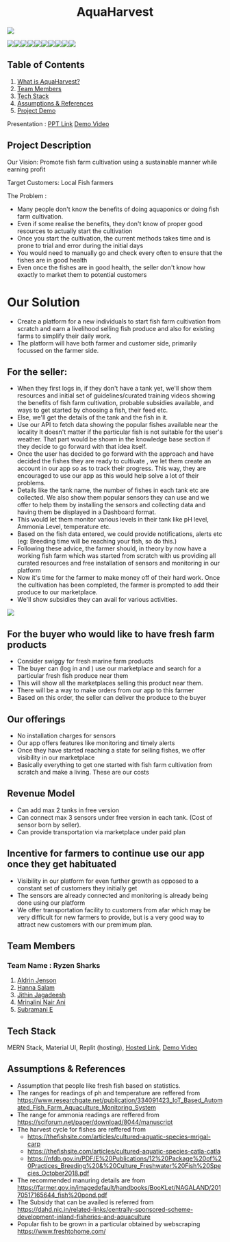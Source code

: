 # **<div align="center">AquaHarvest</div>**  

<img src ="https://user-images.githubusercontent.com/74866650/210031277-f4b09ded-7210-479a-9a71-42057c49f869.jpeg">

<img src="https://img.shields.io/badge/React-20232A?style=for-the-badge&logo=react&logoColor=61DAFB"><img src="https://img.shields.io/badge/Material%20UI-007FFF?style=for-the-badge&logo=mui&logoColor=white"><img src="https://img.shields.io/badge/MongoDB-4EA94B?style=for-the-badge&logo=mongodb&logoColor=white"><img src="https://img.shields.io/badge/Node.js-339933?style=for-the-badge&logo=nodedotjs&logoColor=white"><img src="https://img.shields.io/badge/Express.js-000000?style=for-the-badge&logo=express&logoColor=white"><img src="https://img.shields.io/badge/JavaScript-323330?style=for-the-badge&logo=javascript&logoColor=F7DF1E"><img src="https://img.shields.io/badge/Puppeteer-40B5A4?style=for-the-badge&logo=Puppeteer&logoColor=white"><img src="https://img.shields.io/badge/React_Router-CA4245?style=for-the-badge&logo=react-router&logoColor=white"><img src="https://img.shields.io/badge/CSS3-1572B6?style=for-the-badge&logo=css3&logoColor=white"><img src="https://img.shields.io/badge/Vite-B73BFE?style=for-the-badge&logo=vite&logoColor=FFD62E">

## Table of Contents
1. [What is AquaHarvest?](#project-description)
2. [Team Members](#team-members)
3. [Tech Stack](#tech-stack)
4. [Assumptions & References](#assumptions)
5. [Project Demo](#project-demo)


Presentation : [PPT Link](https://www.canva.com/design/DAFTudil6cU/VFI5qItIGgk8tVm8sh6Z_A/view?utm_content=DAFTudil6cU&utm_campaign=designshare&utm_medium=link2&utm_source=sharebutton)
[Demo Video](https://drive.google.com/file/d/1egL_tLBTwpI326934vd_q-Up7WAlFMoG/view?usp=share_link)

## Project Description

Our Vision: Promote fish farm cultivation using a sustainable manner while earning profit

Target Customers: Local Fish farmers

The Problem :  
- Many people don't know the benefits of doing aquaponics or doing fish farm cultivation.
- Even if some realise the benefits, they don't know of proper good resources to actually start the cultivation
- Once you start the cultivation, the current methods takes time and is prone to trial and error during the initial days
- You would need to manually go and check every often to ensure that the fishes are in good health  
- Even once the fishes are in good health, the seller don't know how exactly to market them to potential customers

 
# Our Solution
- Create a platform for a new individuals to start fish farm cultivation from scratch and earn a livelihood selling fish produce and also for existing farms to simplify their daily work.
- The platform will have both farmer and customer side, primarily focussed on the farmer side.
 
## For the seller:
- When they first logs in, if they don't have a tank yet, we'll show them resources and initial set of guidelines/curated training videos showing the benefits of fish farm cultivation,
	probable subsidies available, and ways to get started by choosing a fish, their feed etc.
- Else, we'll get the details of the tank and the fish in it.
- Use our API to fetch data showing the popular fishes available near the locality
	It doesn't matter if the particular fish is not suitable for the user's weather. That part would be shown in the knowledge base section if they decide to go forward with that idea itself.
- Once the user has decided to go forward with the approach and have decided the fishes they are ready to cultivate , we let them create an account in our app so as to track their progress. This way, they are encouraged to use our app as this would help solve a lot of their problems.
- Details like the tank name, the number of fishes in each tank etc are collected. We also show them popular sensors they can use and we offer to help them by installing the sensors and collecting data and having them be displayed in a Dashboard format.
- This would let them monitor various levels in their tank like pH level, Ammonia Level, temperature etc.
- Based on the fish data entered, we could provide notifications, alerts etc (eg: Breeding time will be reaching your fish, so do this.)
- Following these advice, the farmer should, in theory by now have a working fish farm which was started from scratch with us providing all curated resources and free installation of sensors and monitoring in our platform
- Now it's time for the farmer to make money off of their hard work. Once the cultivation has been completed, the farmer is prompted to add their produce to our marketplace.
- We'll show subsidies they can avail for various activities.

<img src = "https://ars.els-cdn.com/content/image/1-s2.0-S2352340920313391-gr26.jpg">

## For the buyer who would like to have fresh farm products

- Consider swiggy for fresh marine farm products
- The buyer can (log in and ) use our marketplace and search for a particular fresh fish produce near them
- This will show all the marketplaces selling this product near them.
- There will be a way to make orders from our app to this farmer
- Based on this order, the seller can deliver the produce to the buyer

## Our offerings
- No installation charges for sensors
- Our app offers features like monitoring and timely alerts
- Once they have started reaching a state for selling fishes, we offer visibility in our marketplace
- Basically everything to get one started with fish farm cultivation from scratch and make a living. These are our costs

## Revenue Model
- Can add max 2 tanks in free version
- Can connect max 3 sensors under free version in each tank. (Cost of sensor born by seller).
- Can provide transportation via marketplace under paid plan

## Incentive for farmers to continue use our app once they get habituated
- Visibility in our platform for even further growth as opposed to a constant set of customers they initially get
- The sensors are already connected and monitoring is already being done using our platform
- We offer transportation facility to customers from afar which may be very difficult for new farmers to provide, but is a very good way to attract new customers with our premimum plan.


## Team Members
### **Team Name** : Ryzen Sharks
1. [Aldrin Jenson](https://github.com/aldrinjenson)
1. [Hanna Salam](https://github.com/hannasalam)
1. [Jithin Jagadeesh](https://github.com/jithin-j)
1. [Mrinalini Nair Ani](https://github.com/hacksh4w/)
1. [Subramani E](https://github.com/subru-37)


## Tech Stack
 MERN Stack, Material UI, Replit (hosting),
 [Hosted Link](https://replit.com/@aldrinjenson/AquaHarvest),
 [Demo Video](https://drive.google.com/file/d/1egL_tLBTwpI326934vd_q-Up7WAlFMoG/view?usp=share_link)
	
## Assumptions  & References

- Assumption that people like fresh fish based on statistics.
- The ranges for readings of ph and temperature are reffered from https://www.researchgate.net/publication/334091423_IoT_Based_Automated_Fish_Farm_Aquaculture_Monitoring_System
- The range for ammonia readings are reffered from https://sciforum.net/paper/download/8044/manuscript 
- The harvest cycle for fishes are reffered from 
	- https://thefishsite.com/articles/cultured-aquatic-species-mrigal-carp
	- https://thefishsite.com/articles/cultured-aquatic-species-catla-catla
	- https://nfdb.gov.in/PDF/E%20Publications/12%20Package%20of%20Practices_Breeding%20&%20Culture_Freshwater%20Fish%20Species_October2018.pdf
- The recommended manuring details are from https://farmer.gov.in/imagedefault/handbooks/BooKLet/NAGALAND/20170517165644_fish%20pond.pdf
- The Subsidy that can be availed is referred from https://dahd.nic.in/related-links/centrally-sponsored-scheme-development-inland-fisheries-and-aquaculture
- Popular fish to be grown in a particular obtained by webscraping https://www.freshtohome.com/
